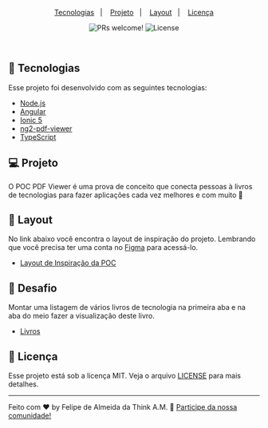 <p align="center">
  <a href="#-tecnologias">Tecnologias</a>&nbsp;&nbsp;&nbsp;|&nbsp;&nbsp;&nbsp;
  <a href="#-projeto">Projeto</a>&nbsp;&nbsp;&nbsp;|&nbsp;&nbsp;&nbsp;
  <a href="#-layout">Layout</a>&nbsp;&nbsp;&nbsp;|&nbsp;&nbsp;&nbsp;
  <a href="#memo-licença">Licença</a>
</p>

<p align="center">
 <img src="https://img.shields.io/static/v1?label=PRs&message=welcome&color=15C3D6&labelColor=000000" alt="PRs welcome!" />

  <img alt="License" src="https://img.shields.io/static/v1?label=license&message=MIT&color=15C3D6&labelColor=000000">
</p>

<br>

## 🚀 Tecnologias

Esse projeto foi desenvolvido com as seguintes tecnologias:

- [Node.js](https://nodejs.org/en/)
- [Angular](https://angular.io/)
- [Ionic 5](https://ionicframework.com/)
- [ng2-pdf-viewer](https://vadimdez.github.io/ng2-pdf-viewer/)
- [TypeScript](https://www.typescriptlang.org/)

## 💻 Projeto

O POC PDF Viewer é uma prova de conceito que conecta pessoas à livros de tecnologias para fazer aplicações cada vez melhores e com muito 💜

## 🔖 Layout

No link abaixo você encontra o layout de inspiração do projeto. Lembrando que você precisa ter uma conta no [Figma](http://figma.com/) para acessá-lo.

- [Layout de Inspiração da POC](https://www.figma.com/file/IHdGRgzDxqBxqCwMSk5txH/POC-PDF-Viewer?node-id=0%3A1)

## 🧠 Desafio

Montar uma listagem de vários livros de tecnologia na primeira aba e na aba do meio fazer a visualização deste livro.

- [Livros](https://goalkicker.com/)

## :memo: Licença

Esse projeto está sob a licença MIT. Veja o arquivo [LICENSE](LICENSE.md) para mais detalhes.

---

Feito com ♥ by Felipe de Almeida da Think A.M. :wave: [Participe da nossa comunidade!](https://discord.gg/JwP9QxNwCz)
